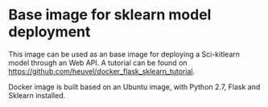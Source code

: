 # Base image for sklearn model deployment

This image can be used as an base image for deploying a Sci-kitlearn model through an Web API. A tutorial can be found on https://github.com/heuvel/docker_flask_sklearn_tutorial. 

Docker image is built based on an Ubuntu image, with Python 2.7, Flask and Sklearn installed. 
